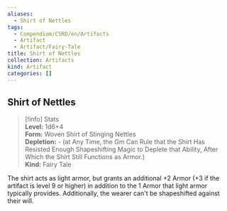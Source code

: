 ```yaml
---
aliases:
  - Shirt of Nettles
tags:
  - Compendium/CSRD/en/Artifacts
  - Artifact
  - Artifact/Fairy-Tale
title: Shirt of Nettles
collection: Artifacts
kind: Artifact
categories: []
---
```

## Shirt of Nettles  
>[!info] Stats  
> **Level:** 1d6+4  
> **Form:** Woven Shirt of Stinging Nettles  
> **Depletion:** - (at Any Time, the Gm Can Rule that the Shirt Has Resisted Enough Shapeshifting Magic to Deplete that Ability, After Which the Shirt Still Functions as Armor.)  
> **Kind:** Fairy Tale
  
The shirt acts as light armor, but grants an additional +2 Armor (+3 if the artifact is level 9 or higher) in addition to the 1 Armor that light armor typically provides. Additionally, the wearer can't be shapeshifted against their will.